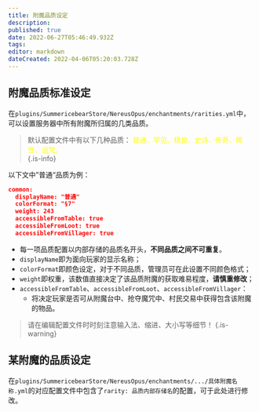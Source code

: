 ```yaml
---
title: 附魔品质设定
description: 
published: true
date: 2022-06-27T05:46:49.932Z
tags: 
editor: markdown
dateCreated: 2022-04-06T05:20:03.728Z
---
```


## 附魔品质标准设定
在`plugins/SummericebearStore/NereusOpus/enchantments/rarities.yml`中，可以设置服务器中所有附魔所归属的几类品质。
> 默认配置文件中有以下几种品质：
<font color="#ffff00">普通、罕见、精良、史诗、传奇、稀世、诅咒。</font><br>
{.is-info}

以下文中”普通“品质为例：
```json
common:
  displayName: "普通"
  colorFormat: "§7"
  weight: 243
  accessibleFromTable: true
  accessibleFromLoot: true
  accessibleFromVillager: true
```
- 每一项品质配置以内部存储的品质名开头，**不同品质之间不可重复**。
- `displayName`即为面向玩家的显示名称；
- `colorFormat`即颜色设定，对于不同品质，管理员可在此设置不同颜色格式；
- `weight`即权重，该数值直接决定了该品质附魔的获取难易程度，**请慎重修改**；
- `accessibleFromTable`、`accessibleFromLoot`、`accessibleFromVillager`：
	- 将决定玩家是否可从附魔台中、抢夺魔咒中、村民交易中获得包含该附魔的物品。
> 请在编辑配置文件时时刻注意输入法、缩进、大小写等细节！
{.is-warning}

## 某附魔的品质设定
在`plugins/SummericebearStore/NereusOpus/enchantments/.../具体附魔名称.yml`的对应配置文件中包含了`rarity: 品质内部存储名`的配置，可于此处进行修改。